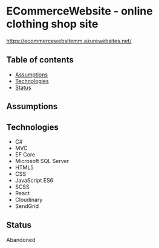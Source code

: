# ECommerceWebsite - online clothing shop site

https://ecommercewebsitemm.azurewebsites.net/

## Table of contents

* [Assumptions](#assumptions)
* [Technologies](#technologies)
* [Status](#status)

## Assumptions

## Technologies
* C#
* MVC
* EF Core
* Microsoft SQL Server
* HTML5
* CSS
* JavaScript ES6
* SCSS
* React
* Cloudinary
* SendGrid

## Status

Abandoned
